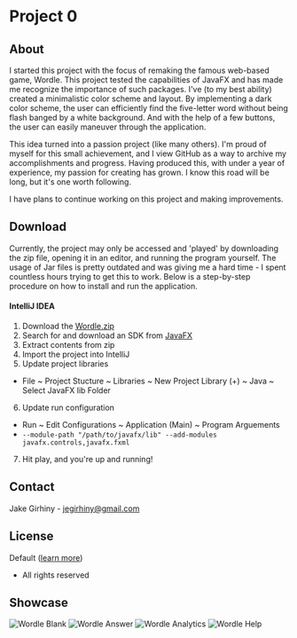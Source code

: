# Project 0
## About
I started this project with the focus of remaking the famous web-based game, Wordle. This project tested the capabilities of JavaFX and has made me recognize the importance of such packages. I've (to my best ability) created a minimalistic color scheme and layout. By implementing a dark color scheme, the user can efficiently find the five-letter word without being flash banged by a white background. And with the help of a few buttons, the user can easily maneuver through the application. 

This idea turned into a passion project (like many others). I'm proud of myself for this small achievement, and I view GitHub as a way to archive my accomplishments and progress. Having produced this, with under a year of experience, my passion for creating has grown. I know this road will be long, but it's one worth following. 

I have plans to continue working on this project and making improvements.
## Download

Currently, the project may only be accessed and 'played' by downloading the zip file, opening it in an editor, and running the program yourself. The usage of Jar files is pretty outdated and was giving me a hard time - I spent countless hours trying to get this to work. Below is a step-by-step procedure on how to install and run the application.

#### IntelliJ IDEA

1. Download the [Wordle.zip](https://github.com/jegirhiny/wordle-repo/files/8328171/Wordle.zip)
2. Search for and download an SDK from [JavaFX](https://gluonhq.com/products/javafx/)
3. Extract contents from zip
4. Import the project into IntelliJ
5. Update project libraries
- File ~ Project Stucture ~ Libraries ~ New Project Library (+) ~ Java ~ Select JavaFX lib Folder
6. Update run configuration
- Run ~ Edit Configurations ~ Application (Main) ~ Program Arguements
- `--module-path "/path/to/javafx/lib" --add-modules javafx.controls,javafx.fxml`
7. Hit play, and you're up and running!
## Contact
Jake Girhiny - jegirhiny@gmail.com
## License
Default ([learn more](https://docs.github.com/en/repositories/managing-your-repositorys-settings-and-features/customizing-your-repository/licensing-a-repository))
- All rights reserved
## Showcase
![Wordle Blank](https://user-images.githubusercontent.com/93138298/159413037-a28ce633-e5c4-4727-a198-3c3444394340.png)
![Wordle Answer](https://user-images.githubusercontent.com/93138298/159413056-a367ff93-a480-4517-92a9-323efda5d702.png)
![Wordle Analytics](https://user-images.githubusercontent.com/93138298/159413066-c25d3970-90d3-4296-86ce-cface1eb4802.png)
![Wordle Help](https://user-images.githubusercontent.com/93138298/159413071-88b2c07d-06bb-4c38-839f-5b813ee093c7.png)
